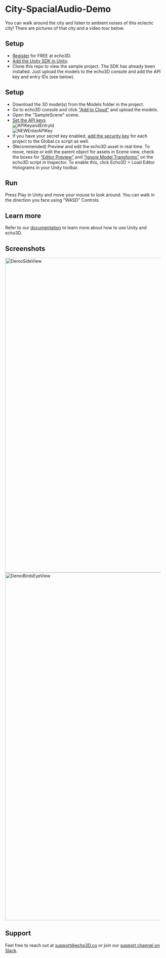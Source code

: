 # City-SpacialAudio-Demo

You can walk around the city and listen to ambient noises of this eclectic city! There are pictures of that city and a video tour below.

## Setup
* [Register](https://www.echo3d.com/signup?utm_term={keyword}&utm_campaign=weapons_tutorial&utm_source=medium&utm_medium=blog) for FREE at echo3D.
* [Add the Unity SDK in Unity](https://docs.echo3d.com/unity/installation).
* Clone this repo to view the sample project. The SDK has already been installed. Just upload the models to the echo3D console and add the API key and entry IDs (see below).

## Setup
* Download the 3D model(s) from the Models folder in the project.
* Go to echo3D console and click ["Add to Cloud"](https://docs.echo3d.co/quickstart/add-a-3d-model) and upload the models.
* Open the "SampleScene" scene.
* [Set the API keys](https://docs.echo3d.co/quickstart/access-the-console)
<br>![APIKeyandEntryId](https://user-images.githubusercontent.com/99516371/233753895-f131b565-3a5a-4e18-862f-a6017b29f315.png)<br>
![NEWEnterAPIKey](https://user-images.githubusercontent.com/99516371/233753903-247c4b30-7b19-4810-9d39-ecfbfe161791.gif)
* If you have your secret key enabled, [add the security key](https://docs.echo3d.co/web-console/deliver-pages/security-page) for each project to the Global.cs script as well.
* (Recommended) Preview and edit the echo3D asset in real time.
To move, resize or edit the parent object for assets in Scene view, check the boxes for [“Editor Preview”](https://docs.echo3d.com/unity/hologram-script-settings#experimental-editor-preview) and [“Ignore Model Transforms”](https://docs.echo3d.com/unity/hologram-script-settings#ignore-model-transforms) on the echo3D script in Inspector. 
To enable this, click Echo3D > Load Editor Holograms in your Unity toolbar. 

## Run
Press Play in Unity and move your mouse to look around. You can walk in the direction you face using "WASD" Controls.

## Learn more
Refer to our [documentation](https://docs.echo3D.co/unity/) to learn more about how to use Unity and echo3D.

## Screenshots
<img width="1016" alt="DemoSideView" src="https://github.com/MaxGreenspan/City-SpacialAudio-Demo/assets/68398901/1b67a3f7-1b20-4bd5-b996-472da929a5ab">
<img width="1123" alt="DemoBirdsEyeView" src="https://github.com/MaxGreenspan/City-SpacialAudio-Demo/assets/68398901/5be6f635-24fa-40bd-ae00-4f85ffee2be0">



## Support
Feel free to reach out at [support@echo3D.co](mailto:support@echo3D.co) or join our [support channel on Slack](https://go.echo3D.co/join). 
